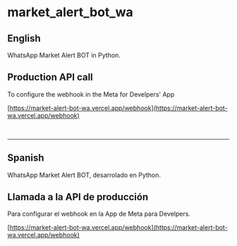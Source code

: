 # market_alert_bot_wa

## English

WhatsApp Market Alert BOT in Python.

## Production API call

To configure the webhook in the Meta for Develpers' App

[https://market-alert-bot-wa.vercel.app/webhook](https://market-alert-bot-wa.vercel.app/webhook)

<br/>

------------------------------

## Spanish

WhatsApp Market Alert BOT, desarrolado en Python.

## Llamada a la API de producción

Para configurar el webhook en la App de Meta para Develpers.

[https://market-alert-bot-wa.vercel.app/webhook](https://market-alert-bot-wa.vercel.app/webhook)

